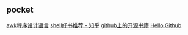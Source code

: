 
pocket
------------------------------------

[awk程序设计语言](http://awk.readthedocs.io/en/latest/)
[shell好书推荐 - 知乎](https://www.zhihu.com/question/19745611)
[github上的开源书籍](https://www.zhihu.com/question/38836382?sort=created)
[Hello Github](https://gitbook.hellogithub.com/)
